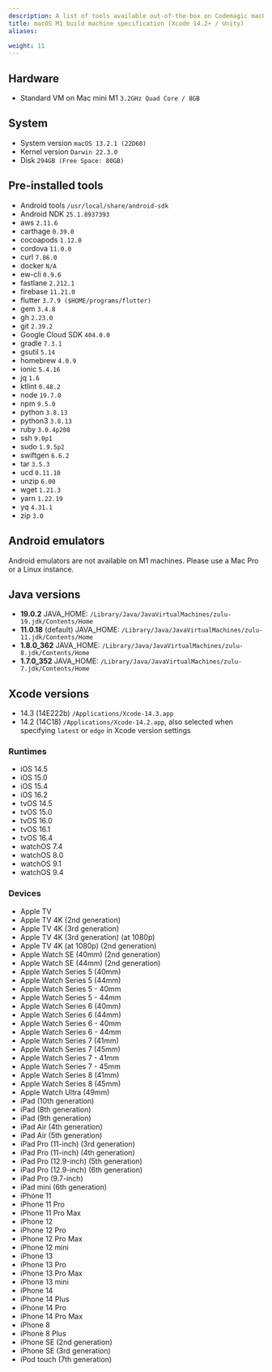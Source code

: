 ```yaml
---
description: A list of tools available out-of-the-box on Codemagic macOS M1 build machines using Xcode version 14.2+.
title: macOS M1 build machine specification (Xcode 14.2+ / Unity)
aliases:

weight: 11
---
```


## Hardware

- Standard VM on Mac mini M1 `3.2GHz Quad Core / 8GB`

## System

- System version `macOS 13.2.1 (22D68)`
- Kernel version `Darwin 22.3.0`
- Disk `294GB (Free Space: 80GB)`

## Pre-installed tools

- Android tools `/usr/local/share/android-sdk`
- Android NDK `25.1.8937393`
- aws `2.11.6`
- carthage `0.39.0`
- cocoapods `1.12.0`
- cordova `11.0.0`
- curl `7.86.0`
- docker `N/A`
- ew-cli `0.9.6`
- fastlane `2.212.1`
- firebase `11.21.0`
- flutter `3.7.9 ($HOME/programs/flutter)`
- gem `3.4.8`
- gh `2.23.0`
- git `2.39.2`
- Google Cloud SDK `404.0.0`
- gradle `7.3.1`
- gsutil `5.14`
- homebrew `4.0.9`
- ionic `5.4.16`
- jq `1.6`
- ktlint `0.48.2`
- node `19.7.0`
- npm `9.5.0`
- python `3.8.13`
- python3 `3.8.13`
- ruby `3.0.4p208`
- ssh `9.0p1`
- sudo `1.9.5p2`
- swiftgen `6.6.2`
- tar `3.5.3`
- ucd `0.11.10`
- unzip `6.00`
- wget `1.21.3`
- yarn `1.22.19`
- yq `4.31.1`
- zip `3.0`

## Android emulators

Android emulators are not available on M1 machines. Please use a Mac Pro or a Linux instance.

## Java versions

- **19.0.2** JAVA_HOME: `/Library/Java/JavaVirtualMachines/zulu-19.jdk/Contents/Home`
- **11.0.18** (default) JAVA_HOME: `/Library/Java/JavaVirtualMachines/zulu-11.jdk/Contents/Home`
- **1.8.0_362** JAVA_HOME: `/Library/Java/JavaVirtualMachines/zulu-8.jdk/Contents/Home`
- **1.7.0_352** JAVA_HOME: `/Library/Java/JavaVirtualMachines/zulu-7.jdk/Contents/Home`

## Xcode versions

- 14.3 (14E222b) `/Applications/Xcode-14.3.app`
- 14.2 (14C18) `/Applications/Xcode-14.2.app`, also selected when specifying `latest` or `edge` in Xcode version settings

### Runtimes

- iOS 14.5
- iOS 15.0
- iOS 15.4
- iOS 16.2
- tvOS 14.5
- tvOS 15.0
- tvOS 16.0
- tvOS 16.1
- tvOS 16.4
- watchOS 7.4
- watchOS 8.0
- watchOS 9.1
- watchOS 9.4

### Devices

- Apple TV
- Apple TV 4K (2nd generation)
- Apple TV 4K (3rd generation)
- Apple TV 4K (3rd generation) (at 1080p)
- Apple TV 4K (at 1080p) (2nd generation)
- Apple Watch SE (40mm) (2nd generation)
- Apple Watch SE (44mm) (2nd generation)
- Apple Watch Series 5 (40mm)
- Apple Watch Series 5 (44mm)
- Apple Watch Series 5 - 40mm
- Apple Watch Series 5 - 44mm
- Apple Watch Series 6 (40mm)
- Apple Watch Series 6 (44mm)
- Apple Watch Series 6 - 40mm
- Apple Watch Series 6 - 44mm
- Apple Watch Series 7 (41mm)
- Apple Watch Series 7 (45mm)
- Apple Watch Series 7 - 41mm
- Apple Watch Series 7 - 45mm
- Apple Watch Series 8 (41mm)
- Apple Watch Series 8 (45mm)
- Apple Watch Ultra (49mm)
- iPad (10th generation)
- iPad (8th generation)
- iPad (9th generation)
- iPad Air (4th generation)
- iPad Air (5th generation)
- iPad Pro (11-inch) (3rd generation)
- iPad Pro (11-inch) (4th generation)
- iPad Pro (12.9-inch) (5th generation)
- iPad Pro (12.9-inch) (6th generation)
- iPad Pro (9.7-inch)
- iPad mini (6th generation)
- iPhone 11
- iPhone 11 Pro
- iPhone 11 Pro Max
- iPhone 12
- iPhone 12 Pro
- iPhone 12 Pro Max
- iPhone 12 mini
- iPhone 13
- iPhone 13 Pro
- iPhone 13 Pro Max
- iPhone 13 mini
- iPhone 14
- iPhone 14 Plus
- iPhone 14 Pro
- iPhone 14 Pro Max
- iPhone 8
- iPhone 8 Plus
- iPhone SE (2nd generation)
- iPhone SE (3rd generation)
- iPod touch (7th generation)
